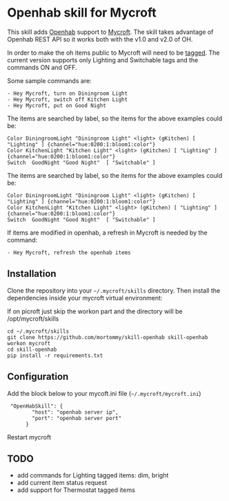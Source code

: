 # Openhab skill for Mycroft

This skill adds [Openhab](http://www.openhab.org/) support to [Mycroft](https://mycroft.ai).
The skill takes advantage of Openhab REST API so it works both with the v1.0 and v2.0 of OH.  

In order to make the oh items public to Mycroft will need to be [tagged](http://docs.openhab.org/addons/io/homekit/readme.html).
The current version supports only Lighting and Switchable tags and the commands ON and OFF.

Some sample commands are:

```
- Hey Mycroft, turn on Diningroom Light
- Hey Mycroft, switch off Kitchen Light
- Hey Mycroft, put on Good Night
```

The items are searched by label, so the items for the above examples could be:

```
Color DiningroomLight "Diningroom Light" <light> (gKitchen) [ "Lighting" ] {channel="hue:0200:1:bloom1:color"}
Color KitchenLight "Kitchen Light" <light> (gKitchen) [ "Lighting" ] {channel="hue:0200:1:bloom1:color"}
Switch 	GoodNight "Good Night"	[ "Switchable" ]	
```

The items are searched by label, so the items for the above examples could be:

```
Color DiningroomLight "Diningroom Light" <light> (gKitchen) [ "Lighting" ] {channel="hue:0200:1:bloom1:color"}
Color KitchenLight "Kitchen Light" <light> (gKitchen) [ "Lighting" ] {channel="hue:0200:1:bloom1:color"}
Switch 	GoodNight "Good Night"	[ "Switchable" ]	
```

If items are modified in openhab, a refresh in Mycroft is needed by the command:

```
- Hey Mycroft, refresh the openhab items
```

## Installation

Clone the repository into your `~/.mycroft/skills` directory. Then install the
dependencies inside your mycroft virtual environment:

If on picroft just skip the workon part and the directory will be /opt/mycroft/skills

```
cd ~/.mycroft/skills
git clone https://github.com/mortommy/skill-openhab skill-openhab
workon mycroft
cd skill-openhab
pip install -r requirements.txt
```
## Configuration

Add the block below to your mycoft.ini file (`~/.mycroft/mycroft.ini`)

```
 "OpenHabSkill": {
        "host": "openhab server ip",
        "port": "openhab server port"
      }
```
Restart mycroft

## TODO
 * add commands for Lighting tagged items: dim, bright
 * add current item status request
 * add support for Thermostat tagged items
